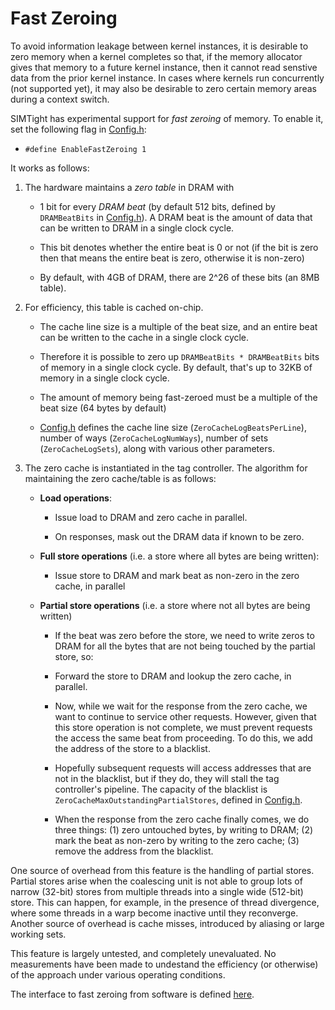 # Fast Zeroing

To avoid information leakage between kernel instances, it is desirable
to zero memory when a kernel completes so that, if the memory
allocator gives that memory to a future kernel instance, then it
cannot read senstive data from the prior kernel instance. In cases
where kernels run concurrently (not supported yet), it may also be
desirable to zero certain memory areas during a context switch.

SIMTight has experimental support for *fast zeroing* of memory. To
enable it, set the following flag in [Config.h](inc/Config.h):

  * `#define EnableFastZeroing 1`

It works as follows:

  1. The hardware maintains a *zero table* in DRAM with

       * 1 bit for every *DRAM beat* (by default 512 bits, defined by
        `DRAMBeatBits` in [Config.h](inc/Config.h)).
         A DRAM beat is the amount of data that can be written to
         DRAM in a single clock cycle.

       * This bit denotes whether the entire beat is 0 or not (if the bit is
         zero then that means the entire beat is zero, otherwise it is
         non-zero)

       * By default, with 4GB of DRAM, there are 2^26 of these bits
         (an 8MB table).

  2. For efficiency, this table is cached on-chip. 

       * The cache line size is a multiple of the beat size, and an entire
         beat can be written to the cache in a single clock cycle.

       * Therefore it is possible to zero up `DRAMBeatBits *
         DRAMBeatBits` bits of memory in a single clock cycle.
         By default, that's up to 32KB of memory in a single clock
         cycle.

       * The amount of memory being fast-zeroed must be a multiple of
         the beat size (64 bytes by default)

       * [Config.h](inc/Config.h) defines the cache line size
         (`ZeroCacheLogBeatsPerLine`), number of ways
         (`ZeroCacheLogNumWays`), number of sets (`ZeroCacheLogSets`),
         along with various other parameters.

  3. The zero cache is instantiated in the tag controller. The
     algorithm for maintaining the zero cache/table is as follows:

       * **Load operations**:

           - Issue load to DRAM and zero cache in parallel.

           - On responses, mask out the DRAM data if known to be zero.

       * **Full store operations** (i.e. a store where all bytes are
         being written):

            - Issue store to DRAM and mark beat as non-zero in the
              zero cache, in parallel

       * **Partial store operations** (i.e. a store where not all
         bytes are being written)

            - If the beat was zero before the store, we need to write
              zeros to DRAM for all the bytes that are not being
              touched by the partial store, so:

            - Forward the store to DRAM and lookup the zero cache, in
              parallel.

            - Now, while we wait for the response from the zero cache,
              we want to continue to service other requests. However,
              given that this store operation is not complete, we must
              prevent requests the access the same beat from proceeding.
              To do this, we add the address of the store to a
              blacklist.

            - Hopefully subsequent requests will access addresses that
              are not in the blacklist, but if they do, they will
              stall the tag controller's pipeline.  The capacity of the
              blacklist is `ZeroCacheMaxOutstandingPartialStores`,
              defined in [Config.h](inc/Config.h).

            - When the response from the zero cache finally comes,
              we do three things: (1) zero untouched bytes, by writing
              to DRAM; (2) mark the beat as non-zero by writing to
              the zero cache; (3) remove the address from the blacklist.

One source of overhead from this feature is the handling of partial
stores. Partial stores arise when the coalescing unit is not able to
group lots of narrow (32-bit) stores from multiple threads into a
single wide (512-bit) store.  This can happen, for example, in the
presence of thread divergence, where some threads in a warp become
inactive until they reconverge.  Another source of overhead is cache
misses, introduced by aliasing or large working sets.

This feature is largely untested, and completely unevaluated.  No
measurements have been made to undestand the efficiency (or otherwise)
of the approach under various operating conditions.

The interface to fast zeroing from software is defined
[here](inc/FastZero.h).
